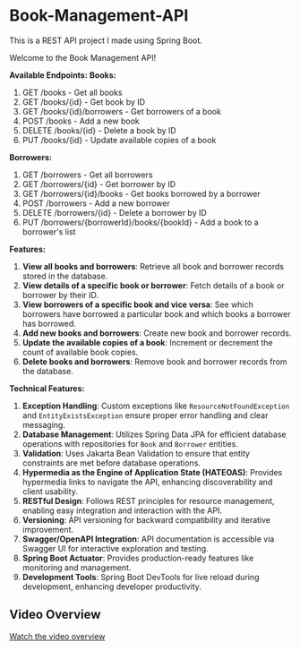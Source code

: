 # Book-Management-API
This is a REST API project I made using Spring Boot.

Welcome to the Book Management API!

**Available Endpoints:**
**Books:**
1. GET /books - Get all books
2. GET /books/{id} - Get book by ID
3. GET /books/{id}/borrowers - Get borrowers of a book
4. POST /books - Add a new book
5. DELETE /books/{id} - Delete a book by ID
6. PUT /books/{id} - Update available copies of a book

**Borrowers:**
1. GET /borrowers - Get all borrowers
2. GET /borrowers/{id} - Get borrower by ID
3. GET /borrowers/{id}/books - Get books borrowed by a borrower
4. POST /borrowers - Add a new borrower
5. DELETE /borrowers/{id} - Delete a borrower by ID
6. PUT /borrowers/{borrowerId}/books/{bookId} - Add a book to a borrower's list

**Features:**
1. **View all books and borrowers**: Retrieve all book and borrower records stored in the database.
2. **View details of a specific book or borrower**: Fetch details of a book or borrower by their ID.
3. **View borrowers of a specific book and vice versa**: See which borrowers have borrowed a particular book and which books a borrower has borrowed.
4. **Add new books and borrowers**: Create new book and borrower records.
5. **Update the available copies of a book**: Increment or decrement the count of available book copies.
6. **Delete books and borrowers**: Remove book and borrower records from the database.

**Technical Features:**
1. **Exception Handling**: Custom exceptions like `ResourceNotFoundException` and `EntityExistsException` ensure proper error handling and clear messaging.
2. **Database Management**: Utilizes Spring Data JPA for efficient database operations with repositories for `Book` and `Borrower` entities.
3. **Validation**: Uses Jakarta Bean Validation to ensure that entity constraints are met before database operations.
4. **Hypermedia as the Engine of Application State (HATEOAS)**: Provides hypermedia links to navigate the API, enhancing discoverability and client usability.
5. **RESTful Design**: Follows REST principles for resource management, enabling easy integration and interaction with the API.
6. **Versioning**: API versioning for backward compatibility and iterative improvement.
7. **Swagger/OpenAPI Integration**: API documentation is accessible via Swagger UI for interactive exploration and testing.
8. **Spring Boot Actuator**: Provides production-ready features like monitoring and management.
9. **Development Tools**: Spring Boot DevTools for live reload during development, enhancing developer productivity.

## Video Overview
[Watch the video overview](https://youtu.be/g1gg6iNEiWY)
